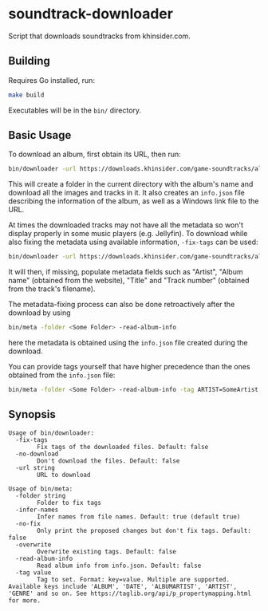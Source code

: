 # soundtrack-downloader

Script that downloads soundtracks from khinsider.com.

## Building

Requires Go installed, run:

```bash
make build
```

Executables will be in the `bin/` directory.

## Basic Usage

To download an album, first obtain its URL, then run:

```bash
bin/downloader -url https://downloads.khinsider.com/game-soundtracks/album/<some-album>
```

This will create a folder in the current directory with the album's name and download all the images and tracks in it. It also creates an `info.json` file describing the information of the album, as well as a Windows link file to the URL.

At times the downloaded tracks may not have all the metadata so won't display properly in some music players (e.g. Jellyfin). To download while also fixing the metadata using available information, `-fix-tags` can be used:

```bash
bin/downloader -url https://downloads.khinsider.com/game-soundtracks/album/<some-album> -fix-tags
```

It will then, if missing, populate metadata fields such as "Artist", "Album name" (obtained from the website), "Title" and "Track number" (obtained from the track's filename).

The metadata-fixing process can also be done retroactively after the download by using

```bash
bin/meta -folder <Some Folder> -read-album-info
```

here the metadata is obtained using the `info.json` file created during the download.

You can provide tags yourself that have higher precedence than the ones obtained from the `info.json` file:

```bash
bin/meta -folder <Some Folder> -read-album-info -tag ARTIST=SomeArtist -tag ALBUM=SomeAlbum
```

## Synopsis

```
Usage of bin/downloader:
  -fix-tags
        Fix tags of the downloaded files. Default: false
  -no-download
        Don't download the files. Default: false
  -url string
        URL to download

Usage of bin/meta:
  -folder string
        Folder to fix tags
  -infer-names
        Infer names from file names. Default: true (default true)
  -no-fix
        Only print the proposed changes but don't fix tags. Default: false
  -overwrite
        Overwrite existing tags. Default: false
  -read-album-info
        Read album info from info.json. Default: false
  -tag value
        Tag to set. Format: key=value. Multiple are supported. Available keys include 'ALBUM', 'DATE', 'ALBUMARTIST', 'ARTIST', 'GENRE' and so on. See https://taglib.org/api/p_propertymapping.html for more.
```
